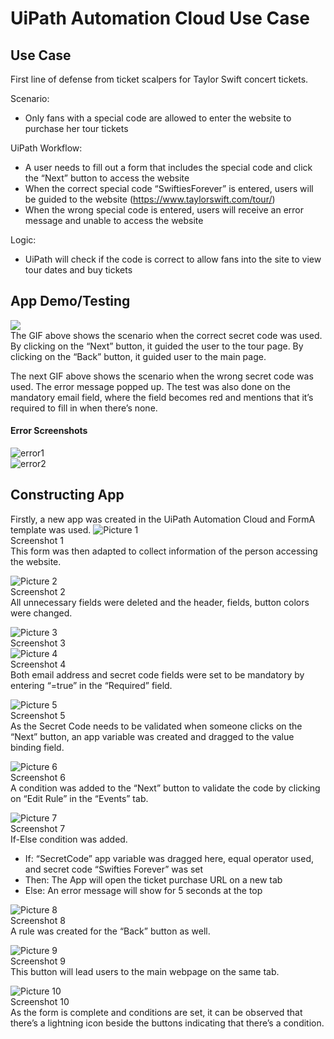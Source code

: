 # UiPath Automation Cloud Use Case

## Use Case
First line of defense from ticket scalpers for Taylor Swift concert tickets.

Scenario: 
- Only fans with a special code are allowed to enter the website to purchase her tour tickets
  
UiPath Workflow: 
- A user needs to fill out a form that includes the special code and click the “Next” button to access the website
- When the correct special code “SwiftiesForever” is entered, users will be guided to the website (https://www.taylorswift.com/tour/)
- When the wrong special code is entered, users will receive an error message and unable to access the website
  
Logic: 
- UiPath will check if the code is correct to allow fans into the site to view tour dates and buy tickets

## App Demo/Testing
![](https://github.com/Kfkyyian1/uipath_automation_cloud_concertickets/blob/main/CorrectCode_Testing.gif) <br>
The GIF above shows the scenario when the correct secret code was used. By clicking on the “Next” button, it guided the user to the tour page. By clicking on the “Back” button, it guided user to the main page. 

The next GIF above shows the scenario when the wrong secret code was used. The error message popped up. The test was also done on the mandatory email field, where the field becomes red and mentions that it’s required to fill in when there’s none.

#### Error Screenshots
![error1](https://github.com/Kfkyyian1/uipath_automation_cloud_concertickets/assets/146427900/18ea9ac1-414f-4266-a2c9-236e2257b114) <br>
![error2](https://github.com/Kfkyyian1/uipath_automation_cloud_concertickets/assets/146427900/17296c9d-f1ef-4193-a1e5-dab9293a966f)


## Constructing App
Firstly, a new app was created in the UiPath Automation Cloud and FormA template was used. 
![Picture 1](https://github.com/Kfkyyian1/uipath_automation_cloud_concertickets/assets/146427900/a5ca3d7e-4d77-4c35-ae70-6a0f6977ffee) <br>
Screenshot 1 <br>
This form was then adapted to collect information of the person accessing the website. 


![Picture 2](https://github.com/Kfkyyian1/uipath_automation_cloud_concertickets/assets/146427900/2c09387b-fe05-4528-a353-4ccc33f16edb)<br>
Screenshot 2 <br>
All unnecessary fields were deleted and the header, fields, button colors were changed. 


![Picture 3](https://github.com/Kfkyyian1/uipath_automation_cloud_concertickets/assets/146427900/afc50e2c-2ebd-4d49-a5a0-3e3d0be7dc07) <br>
Screenshot 3 <br>
![Picture 4](https://github.com/Kfkyyian1/uipath_automation_cloud_concertickets/assets/146427900/51e123e3-04e5-4003-913b-9105e41a4009) <br>
Screenshot 4 <br>
Both email address and secret code fields were set to be mandatory by entering “=true” in the “Required” field.


![Picture 5](https://github.com/Kfkyyian1/uipath_automation_cloud_concertickets/assets/146427900/33c7b17e-ee88-4f67-ab38-30283f02950a) <br>
Screenshot 5 <br>
As the Secret Code needs to be validated when someone clicks on the “Next” button, an app variable was created and dragged to the value binding field. 


![Picture 6](https://github.com/Kfkyyian1/uipath_automation_cloud_concertickets/assets/146427900/9812f37a-2748-40f0-bb94-63d09323e0e0) <br>
Screenshot 6 <br>
A condition was added to the “Next” button to validate the code by clicking on “Edit Rule” in the “Events” tab. 


![Picture 7](https://github.com/Kfkyyian1/uipath_automation_cloud_concertickets/assets/146427900/baca5aef-9484-4407-b595-be773b75bfdd) <br>
Screenshot 7 <br>
If-Else condition was added. <br>
- If: “SecretCode” app variable was dragged here, equal operator used, and secret code “Swifties Forever” was set <br>
- Then: The App will open the ticket purchase URL on a new tab <br>
- Else: An error message will show for 5 seconds at the top <br>

![Picture 8](https://github.com/Kfkyyian1/uipath_automation_cloud_concertickets/assets/146427900/9074c4aa-7401-44d5-9829-cee8f27a43f4) <br>
Screenshot 8 <br>
A rule was created for the “Back” button as well.

![Picture 9](https://github.com/Kfkyyian1/uipath_automation_cloud_concertickets/assets/146427900/fd9126e9-c406-421a-a39c-bee07b7ca032) <br>
Screenshot 9 <br>
This button will lead users to the main webpage on the same tab. 

![Picture 10](https://github.com/Kfkyyian1/uipath_automation_cloud_concertickets/assets/146427900/f8b25e46-9ea3-4dfb-ba84-ea0a813c9e64) <br>
Screenshot 10 <br>
As the form is complete and conditions are set, it can be observed that there’s a lightning icon beside the buttons indicating that there’s a condition. 















